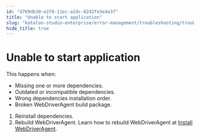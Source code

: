 ```yaml
---
id: "d769db30-e2f0-11ec-a2dc-0242fe3e4a3f"
title: "Unable to start application"
slug: "katalon-studio-enterprise/error-management/troubleshooting/troubleshoot-mobile-automated-testing/unable-to-start-application"
hide_title: true
---
```


# <a id="troubleshooting-4166" class="anchor_top_offset"/><a id="ariaid-title1" class="anchor_top_offset"/>Unable to start application

<div xmlns="http://www.w3.org/1999/xhtml" className="bodydiv troubleSolution"><section className="section cause"><p className="p">This happens when:</p><ul className="ul"><li className="li">Missing one or more dependencies.</li><li className="li">Outdated or incompatible dependencies.</li><li className="li">Wrong dependencies installation order.</li><li className="li">Broken WebDriverAgent build package.</li></ul></section><section className="section remedy"><ol className="ol steps"><li className="li step"><span className="ph cmd">Reinstall dependencies.</span></li><li className="li step"><span className="ph cmd">Rebuild WebDriverAgent. Learn how to rebuild WebDriverAgent at <a className="xref" href="/docs/legacy/katalon-studio-enterprise/create-tests-and-projects/configure-test-cases/mobile-testing/ios/mobile-install-webdriveragent-for-real-ios-devices">Install WebDriverAgent</a>.</span></li></ol></section></div>
